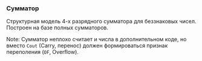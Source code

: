 ### Сумматор
Структурная модель 4-х разрядного сумматора для беззнаковых чисел. Построен на базе 
полных сумматоров.

Note: Сумматор неплохо считает и числа в дополнительном коде, но вместо 
`Cout` (Carry, перенос) должен формироваться признак переполения (`OF`, Overflow).
